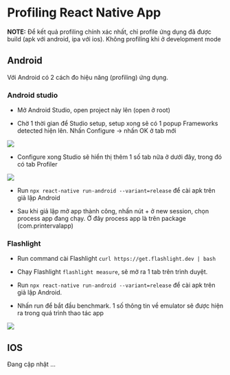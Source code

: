 # Profiling React Native App

**NOTE:** Để kết quả profiling chính xác nhất, chỉ profile ứng dụng đã được build (apk với android, ipa với ios). Không profiling khi ở development mode

## Android

Với Android có 2 cách đo hiệu năng (profiling) ứng dụng.

### Android studio

- Mở Android Studio, open project này lên (open ở root)

- Chờ 1 thời gian để Studio setup, setup xong sẽ có 1 popup Frameworks detected hiện lên. Nhấn Configure -> nhấn OK ở tab mới

![](images/profiling_1.png)

- Configure xong Studio sẽ hiển thị thêm 1 số tab nữa ở dưới đây, trong đó có tab Profiler

![](images/profiling_2.png)

- Run `npx react-native run-android --variant=release` để cài apk trên giả lập Android

- Sau khi giả lập mở app thành công, nhấn nút + ở new session, chọn process app đang chạy. Ở đây process app là trên package (com.printervalapp)

### Flashlight

- Run command cài Flashlight `curl https://get.flashlight.dev | bash`

- Chạy Flashlight `flashlight measure`, sẽ mở ra 1 tab trên trình duyệt.

- Run `npx react-native run-android --variant=release` để cài apk trên giả lập Android.

- Nhấn run để bắt đầu benchmark. 1 số thông tin về emulator sẽ được hiện ra trong quá trình thao tác app

![](images/flashlight.png)

## IOS

Đang cập nhật ...
